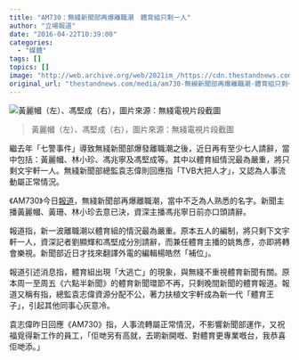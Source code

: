 ```yaml
---
title: "AM730：無綫新聞部再爆離職潮　體育組只剩一人"
author: "立場報道"
date: "2016-04-22T10:39:00"
categories:
  - "媒體"
tags: []
topics: []
image: "http://web.archive.org/web/2021im_/https://cdn.thestandnews.com/media/photos/cache/tvb-04_W0YFP_1200x0.png"
original_url: "thestandnews.com/media/am730-無線新聞部再爆離職潮-體育組只剩一人"
---
```

![黃麗幗（左）、馮堅成（右），圖片來源：無綫電視片段截圖](http://web.archive.org/web/2021im_/https://cdn.thestandnews.com/media/photos/cache/tvb-04_W0YFP_1200x0.png)

> 黃麗幗（左）、馮堅成（右），圖片來源：無綫電視片段截圖

繼去年「七警事件」導致無綫新聞部爆發離職潮之後，近日再有至少七人請辭，當中包括：黃麗幗、林小珍、馮兆寧及馮堅成等。其中以體育組情況最為嚴重，將只剩文宇軒一人。無綫新聞部總監袁志偉則回應指「TVB大把人才」，又認為人事流動屬正常情況。

《AM730》今日[報道](http://web.archive.org/web/20210628165536/http://www.am730.com.hk/article-310424)，無綫新聞部再爆離職潮，當中不乏為人熟悉的名字。新聞主播黃麗幗、黃珊、林小珍去意已決，資深主播馮兆寧日前亦口頭請辭。

報道指，新一波離職潮以體育組的情況最為嚴重。原本五人的編制，將只剩下文宇軒一人，資深記者劉顯輝和馮堅成分別請辭，而兼任體育主播的姚雋彥，亦即將轉會樂視。新聞部近日才找來翻譯外電的編輯楊皓然「補位」。

報道引述消息指，體育組出現「大逃亡」的現象，與無綫不重視體育新聞有關。原本周一至周五《六點半新聞》的體育新聞環節不再，只剩晚間新聞的體育報道。報道又稱有指，總監袁志偉資源分配不公，著力扶植文宇軒成為新一代「體育王子」，引起其他同事心灰意冷。

袁志偉昨日回應《AM730》指，人事流轉屬正常情況，不影響新聞部運作，又祝福覓得新工作的員工，「佢哋另有高就，去啲新開嘅、對體育更專業嘅台，我恭喜佢哋添。」